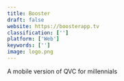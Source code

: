 ```yaml
---
title: Booster
draft: false 
website: https://boosterapp.tv
classification: ['']
platform: ['Web']
keywords: ['']
image: logo.png
---
```

A mobile version of QVC for millennials
